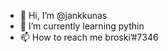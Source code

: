 - 👋 Hi, I’m @jankkunas
- 🌱 I’m currently learning pythin
- 📫 How to reach me broski’#7346

<!---
jankkunas/jankkunas is a ✨ special ✨ repository because its `README.md` (this file) appears on your GitHub profile.
You can click the Preview link to take a look at your changes.
--->

